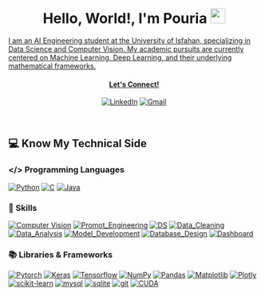<h1 align="center">Hello, World!, I'm Pouria
<a href="https://github.com/PeymanKh" target="_self">
		<img src="https://media.giphy.com/media/hvRJCLFzcasrR4ia7z/giphy.gif" width="30">
</h1> 

<p align="left">I am an AI Engineering student at the University of Isfahan, specializing in Data Science and Computer Vision. My academic pursuits are currently centered on Machine Learning, Deep Learning, and their underlying mathematical frameworks.</p>

<h4 align="center">Let's Connect!</h4>
<p align="center">
	<a href="https://www.linkedin.com/in/pouria-sameti-34a210269/"><img src="https://img.shields.io/badge/LinkedIn-0077B5?style=for-the-badge&logo=linkedin&logoColor=white" alt="LinkedIn"/></a>
	<a href="mailto:pouria.sameti80@gmail.com"><img img src="https://img.shields.io/badge/Gmail-D14836?style=for-the-badge&logo=gmail&logoColor=white" alt="Gmail"/></a>  
	</p>

<br>

## 💻 Know My Technical Side 

### </> Programming Languages
<p>
    <a href="https://www.python.org/"><img alt="Python" src="https://img.shields.io/badge/python-3670A0?style=for-the-badge&logo=python&logoColor=ffdd54"></a>
    <a href="#"><img alt="C" src="https://img.shields.io/badge/c-%2300599C.svg?style=for-the-badge&logo=c&logoColor=white"></a>
    <a href="#"><img alt="Java" src="https://img.shields.io/badge/java-%23ED8B00.svg?style=for-the-badge&logo=openjdk&logoColor=white"></a>
</p>

### 💼 Skills
<p>

  <a href=""><img src="https://img.shields.io/badge/-Computer%20Vision-040F16?labelColor=040F16&style=for-the-badge" alt="Computer Vision" /></a>
    <a href="https://en.wikipedia.org/wiki/Prompt_engineering"><img alt="Promot_Engineering" src="https://img.shields.io/badge/-Prompt_Engineering-e67300?style=for-the-badge&logo=data%3Aimage%2Fpng%3Bbase64%2CiVBORw0KGgoAAAANSUhEUgAAACAAAAAgCAMAAABEpIrGAAAAWlBMVEUAAAD%2F%2F%2F%2F%2F%2F%2F%2F%2F%2F%2F%2F%2F%2F%2F%2F%2F%2F%2F%2F%2F%2F%2F%2F%2F%2F%2F%2F%2F%2F%2F%2F%2F%2F%2F%2F%2F%2F%2F%2F%2F%2F%2F%2F%2F%2F%2F%2F%2F%2F%2F%2F%2F%2F%2F%2F%2F%2F%2F%2F%2F%2F%2F%2F%2F%2F%2F%2F%2F%2F%2F%2F%2F%2F%2F%2F%2F%2F%2F%2F%2F%2F%2F%2F%2F%2F%2F%2F%2F%2F%2F%2F%2F%2F%2F%2F%2F%2F%2F%2F%2F%2F%2F%2F%2F%2F%2F%2F%2F%2F%2F%2F%2F%2F%2F9ZMre9AAAAHXRSTlMADA0VFhcZMjOZmpucnb6%2FwcXMzs%2FS09XX2O3u79o46voAAACISURBVDjL1ZPHCoAwEEQtscXeS5z%2F%2F00limDcDYIn95LDPLZOHOcf4WUryFCpp4EcbEgNKER06giLfgGu%2BKm8A4ousAMtxsAKiB5zaO3BJ4h7kwRhTCEGNJ%2BAvcRkKyGe%2Bn3M4alTi6quQ5YGUDd6kTzw6ZqsYeLTMBlvueQwrVS0vCTuT%2F7dBnsQGZ%2BNwgOhAAAAAElFTkSuQmCC"></a>
    <a href="https://en.wikipedia.org/wiki/Data_structure"><img alt="DS" src="https://img.shields.io/badge/-Data_Structures_&_Algorithms-ccccff?style=for-the-badge&logo=data%3Aimage%2Fpng%3Bbase64%2CiVBORw0KGgoAAAANSUhEUgAAACAAAAAgCAMAAABEpIrGAAAArlBMVEUAAAAAAAAAAAAAAAAAAAAAAAAAAAAAAAAAAAAAAAAAAAAAAAAAAAAAAAAAAAAAAAAAAAAAAAAAAAAAAAAAAAAAAAAAAAAAAAAAAAAAAAAAAAAAAAAAAAAAAAAAAAAAAAAAAAAAAAAAAAAAAAAAAAAAAAAAAAAAAAAAAAAAAAAAAAAAAAAAAAAAAAAAAAAAAAAAAAAAAAAAAAAAAAAAAAAAAAAAAAAAAAAAAAAAAABeyFOlAAAAOXRSTlMAAQIDBwgKCxARFhcYGiBISVBRV1h2d3uEhoiLjJCSlZe0uru9xMrM0dLW3d7f5%2B7w9ff4%2Bfr7%2Ff6JUJECAAAA6klEQVQ4y82S2RKCMAxFI%2BICrrhExd2676II%2Ff8fE7pAHeuDLw73JXeaM22SBiCVsaFM2zzoVaZC5QwDxSfPP4tfAGi77v3uuo4%2Bm7NiXa8s5DTAnCpaaIBzsEkUnHWAl3rvAxgQ8ggImRqRnxASPAgZqnkzFG9XAGxZh6kABXlYBahKX%2FgvkBRpp0WGapEw4m2OYz%2FjbfZ%2FGFSXjddXR%2B2z0BPAkX7RSQAnaiUS383EgQbihSJ2Yu8geh5iiy0PIr0gNuEmrqulKxeWACqicR%2Fke%2FX3pa1LnwlgxeM%2B%2Bhpjx%2F06WjzzwP3yBaK%2FZD2IVc9rAAAAAElFTkSuQmCC"></a>
    <a href="https://en.wikipedia.org/wiki/Data_cleansing"><img alt="Data_Cleaning" src="https://img.shields.io/badge/-Data_Cleaning-008000?style=for-the-badge&logo=data%3Aimage%2Fpng%3Bbase64%2CiVBORw0KGgoAAAANSUhEUgAAACAAAAAgCAYAAABzenr0AAAABHNCSVQICAgIfAhkiAAAAAlwSFlzAAAOxAAADsQBlSsOGwAAABl0RVh0U29mdHdhcmUAd3d3Lmlua3NjYXBlLm9yZ5vuPBoAAANQSURBVFiFxZZNiJZVFMd%2Fxx6ZcRgnk0QRhVlYYZFkmiI2BTais2khRLowRGiRIioWI5KgiBiCJiItnHTRskRciGi%2BlpGfNAs3ipWf4Awtxm9Rcz7%2BLe55mPs%2BM%2BP7jPMM%2FeHhPffc%2F3vO%2F36de%2BF%2FhkmqAVYBrwxD%2FMfAHjO7MyBD0goNL7Y9T%2BEIoC5qHwWuuN0J%2FATcHtoklMXvgySyr5hZk6Q5wBngoJktlrQK2O2cdcChHElrgVZgZCViLKBeUjMw29vzJH0BLIs4W4GvcwhI8iRPiZ2R%2FU3UNw74LsOv9m8w6Kok4ACwABg7yMB58AjYHzskrQFeAw6Z2XHLdI4F3i0g8SUza886JY0EOggb8xlQnWQ49UBzAQJ2AH0EALPoPRWtZqbElX0AjPeOvQUIGC3pE%2BAecMLMetzfGHFKePLFw1yIvkozSjoV%2BRsgFKL6SFUH8G%2FUbgd6GBrqPXkdYQkAHgLnoLwOtAFTgI%2BAw8AxoAnYCGx2zvfAHzmSVgE7M%2FE%2FpLc2%2FGZmnVkBdcBM4D1vTwamAW9HnBnAyzkEjMrEBpgf2aXUSAC5PRr4PSK9CVzIBJnu34sg3oDHU2MEcBJ48IJBK%2BEpcEzSJGCq%2B9rN7FJKSMzsPD6tXihqC0h8z8zSmUXSsqiv1JfeS2ws4NhtlzRN0lpJcyQl%2Ftsi6bqkpXFO88TVhI0zVPQQSmwbvS%2Bs%2B8CvPvIS8HdUmEBSg6SnBYxckn6WVCPpc0k%2FSuroh3NT0j5JH0N4EzZTfg0PBZ8C7wNjfLS%2FEEp8I%2BEYzqX8Ol%2BU4MvgU9UALAS2E47gImAT8JlzTgMXB0jeDZwCfiAUonStL7qYb4ElwDsuphGojYvFE%2BAGcNXbd4CbwK2IcwO4NoCAE56gKuN%2Fy7%2FVhMfPWRe00szOIml9tD4PJXVG7bs5175H0uuSLke%2BLkn3n%2FOfPyEUor8itbWUl9AxA4w2i5PAROCNyLerwn9KEArRQUnTgVdzJusPV4EtUfsy0EJ4RadoA%2F4h3Cfg5TgBMLNszR80JKVnuxtYTrhZY7QANS6gizBrxULSFEnz3f4ys%2BZzJbW6fabw5P2IeUnSLEkbJB2RNEFStwvYXDlC8YKqJDX5zOTd3MOP%2FwBX5yGm4bYZ7QAAAABJRU5ErkJggg%3D%3D"></a>
    <a href="https://en.wikipedia.org/wiki/Data_analysis"><img alt="Data_Analysis" src="https://img.shields.io/badge/-Data_Analysis-660066?style=for-the-badge&logo=data%3Aimage%2Fpng%3Bbase64%2CiVBORw0KGgoAAAANSUhEUgAAACAAAAAgCAYAAABzenr0AAAABHNCSVQICAgIfAhkiAAAAAlwSFlzAAAOxAAADsQBlSsOGwAAABl0RVh0U29mdHdhcmUAd3d3Lmlua3NjYXBlLm9yZ5vuPBoAAAIfSURBVFiFxZU7axRhFIafb6NG0cg2FtpoYRILUUQsTCNE0ogW2iSFhf4Gwc5fo40IGlBwCV4aCUYsRCy0UZT1FgiJq8FgSB6LmdFxspeZnc36NsPMd3mfc8433wmUlFoFFoEl4BNQBx4B0yGEN2X3zwVgaz1TT%2F9PgET31D29MtytHlSPqwM5AVTfqUe6MdyhXlJvqfOZTasFAFQbuSHUQfWautBmw6IAGmWifTnUoD7OsVk3AKp325nvjZ8j6sdNAlAdb2Y%2BoS6r53NClAGYy5ofVr%2FFg79yQpQBUB1J1%2FxJZjANMazWNwHgagJwscWENMSoGzNRFqCGWjH6NVqpHURZgFfJweukVhBlARYrwJmOtxJsBW6qF%2BION07U%2BcqqGtRZ4GTOBavAVAjhtjoKfABWgGq3BEGdB4p0qlVgMoRwB0DdCWwrsL4RQlhLXrZQnH4F%2BBqbjwE1YKjA%2BmPAiz9v6lKBQ%2FNDPZWY%2B%2FfiKqL9%2F%2BCor%2Ftovq4OZgFqORY2jNKdmDe6MFf9kq1HBZjpULNl4FwIYTaGuF%2Bw5mk93PBFPdSHyBNNNsVSH%2FTBfEFtnrnYIK1eHLisrrQtjnojntjryFXfqts7AexSn9v7yH%2BqJ9qapyAGehz5mjqVyzwNYZSJsvpu3MILSx1Sr5cwf6ke7co8AzKmzhQwfq9eVit5PUJOkGHgLDABHAD2EbXgOvAZeApMA3MhhPUiQf4GOFAcyODl%2BWEAAAAASUVORK5CYII%3D"></a>
        <a href="https://en.wikipedia.org/wiki/Machine_learning"><img alt="Model_Development" src="https://img.shields.io/badge/-ML_Model_Development_&_Validation-00ace6?style=for-the-badge&logo=data%3Aimage%2Fpng%3Bbase64%2CiVBORw0KGgoAAAANSUhEUgAAACAAAAAgCAYAAABzenr0AAAABHNCSVQICAgIfAhkiAAAAAlwSFlzAAAOxAAADsQBlSsOGwAAABl0RVh0U29mdHdhcmUAd3d3Lmlua3NjYXBlLm9yZ5vuPBoAAANGSURBVFiFtZdbiFdVFIe%2FNejMpN2UGA0q7SGohwSJXrpQ5kPRTIFEhUFRBKGiA1FITFDQQxJCKWFO%2BBQ%2B1EMvkV2emm4U0Y2YpDByqLAUL9nFjJHm6%2BFs48yec%2Fn%2Fx2nB4Zyz19pr%2Fdbaa6%2B9NsyC1O3qsdJzRB2pkFuqPqVuVVfMxlYdgAln0lji9aqL1AvV%2FSX%2B31Ugerow2qfeou4EljaI3gMcA34GLi2N9wH3dgRAXaG%2Bpz6YPBoGfgTeAtYB%2FQ0AjgKfA19X8H5vmDfN%2BOEUtin1QEW4q2gs0xPq6yX%2BPvWCbox3S2MV%2BkK9UR1UF6SxJepqdUkVgC9mabwSQIX%2BIfVEkv9THZyXybwGrGxTBBwHPqJItB7gYmCyg3nPAgvS98L0Pw3hWeqvDV7uVdeo8yu8izbr6vFM39E8AsPA%2BTXzdwEbI2IyreMQsBz4B%2FgWeAP4o8ZwACPAuRlrd5SEzgZ%2BABZX6NgZERvUfmALsAHozWTeiYjV6nLg6oy3BlibAG4DlgGfAC%2BWUd5RE%2FYv1flpeT5oS0L1%2Fhr%2BhHpl7ll5CW6vCh8wEhGn1G3AdTUyZRoHnsnGTgCjEXF4hrT6nPqZ%2BlcF6l%2FUHnWZeqrB%2B%2F8i0EYWdeER9frTA1MNSl9JMsMtxjsCoD6czdk0D2jaPj%2Bl92WdeJeMrAV21LDzXfBY22nYurfPlHoAG%2FgXpfe%2BThVGxMsRsbjqAR4tiQpsQd1hfRIetEjCS5y7JLzBIgmvhVKI1ZeA%2ByrmDEbEm%2BrzwMYG3e9GxCr1KuDOjFe%2FDUsA6grRVxaFqF99vy0CdlmIOi3FoxGxXu0Dnk6RONNS%2FCkwmkdhc4OHu9TeJDegPmDR8T6p3qWe0xDdUB93Zs3Zngu2HcffWCxV7v2cHcebqT%2BOAS4HXgV%2BUz8GDlAs4%2BmGZKgFwyHgvNL%2F9KT0%2F2%2FJBi1aMdP71lzgCosDaE4AWNSQVRa94MI0NqDepA7UoZzLtnxPif%2BdbW15BuJD9SGLi8km9VAnANTbLCrreIXMEx0BqAHVp96svqCebABQV4hUt84aQAZmogFA%2BXL6fYl%2F0paWrBt6G7i79D8F7AGIiEnSHUG9BlhPcRfYHRHjuaJ%2FAa75KjXIoR57AAAAAElFTkSuQmCC"></a>
        <a href="https://en.wikipedia.org/wiki/Database_design"><img alt="Database_Design" src="https://img.shields.io/badge/-Database_Design-00802b?style=for-the-badge&logo=data%3Aimage%2Fpng%3Bbase64%2CiVBORw0KGgoAAAANSUhEUgAAACAAAAAgCAYAAABzenr0AAAABHNCSVQICAgIfAhkiAAAAAlwSFlzAAAOxAAADsQBlSsOGwAAABl0RVh0U29mdHdhcmUAd3d3Lmlua3NjYXBlLm9yZ5vuPBoAAAMNSURBVFiFzZdPbFRVFMZ%2Fd2hppyNFWbAgVjRVC8ZiZEmi%2FNHgyg0Lty40sGAlIS7cmKgLV7rSGCPg2g0JYUUgQWpYGmMJFEykGNLoQqSlldLW%2Bbk4d%2BB1OjNgOs%2F0S07m5s179zv3vPt9575EB6iDwCvADmAEeBJ4PMdgDoAZYDrHbeAmMAH8DPyQUprpxNNMOqAeUsfUJVePpTzXQbX6MPJ96o0ukLbDpLq3Hfl2da5E8gZm1W0N3kohh2eBziXqDgaA51r%2Bo%2B5XL5W4%2BnH19SJnpUgO3AVGgX3Al8A1oL6K1daBq3muvYSaFjIXAKmQwHvAZ8A54DvgdEppSu0nJLgN2ApsIl5VlZAjhPTu5rgFTGbiqymleXUL8CbwVl7ckZTS5wA9LbJ%2BLYfqOHAlTzYBXMwkt4F54O%2F8zADQnxOqAkPAAWBEfQF4sbjYIlolUKzOjhylofLwW8rFmkrgHOHhZeMmcHbFVTWpg%2BrH6h8leMDv6keZ4%2F6GLMrwMLHhPiSk9CqhhlFCgk8D6x5xlf8QUrwCjBPVvQBsBI4Ckymlr2C5CtYDB4G3gfPAKeAY8GtKqa72Ac8ANaINV%2FMYYI6Q50weX08p3VMrwDCwH3gf2A30AUcapK1k2Ae8kQPgnnqN8IIbhP7vALN5DLAZeAzYQPjBVnUEeD7P1xadfKCY0GiOrmNNyXA1Tee%2FYiWXWlO%2FVeslSLCBunpcrbVKYEjtVXeqx9RbXST%2BU%2F1GfTlzDDV4m9vxYeAT4CSxy3fywAe2E6emfkLPNUK6AAuE%2FKYJZfxCdM8Jwgd%2BJBRyAPgA%2BKJdOx4GTgBfE8ZxBrgMjBHaXmqqWgUgpVRvut5DeMYI0f8%2FJY73vc2VbyfDXh6cCxpYUKfySueBv%2FIvxqHliVydGrClUJ2OeBQfaGA9YcddxZrygcX%2Fkfc%2BVzGBs8T7LRtzxOZeCXWP8flUFq6ruzump1bVd9Xv1cUukC6q59V3DLUsQ8ujciGZDcAu4CVC008RchskzGhjvnWa5Z%2FnvxHt%2ByfgYkppth3Hv5eqTDQ3fSDbAAAAAElFTkSuQmCC"></a>
        <a href="https://en.wikipedia.org/wiki/Dashboard_(computing)"><img alt="Dashboard" src="https://img.shields.io/badge/-Interactive_Dashboard_Development-990000?style=for-the-badge&logo=data%3Aimage%2Fpng%3Bbase64%2CiVBORw0KGgoAAAANSUhEUgAAACAAAAAgCAMAAABEpIrGAAAAUVBMVEUAAAD%2F%2F%2F%2F%2F%2F%2F%2F%2F%2F%2F%2F%2F%2F%2F%2F%2F%2F%2F%2F%2F%2F%2F%2F%2F%2F%2F%2F%2F%2F%2F%2F%2F%2F%2F%2F%2F%2F%2F%2F%2F%2F%2F%2F%2F%2F%2F%2F%2F%2F%2F%2F%2F%2F%2F%2F%2F%2F%2F%2F%2F%2F%2F%2F%2F%2F%2F%2F%2F%2F%2F%2F%2F%2F%2F%2F%2F%2F%2F%2F%2F%2F%2F%2F%2F%2F%2F%2F%2F%2F%2F%2F%2F%2F%2F%2F%2F%2F%2F%2F%2F%2F%2F8IN%2BdeAAAAGnRSTlMABwgqK0pLTE1zdHV2np%2BgoaeoqsjJyvP0%2FHwrmpcAAACcSURBVDjLzZPJDsMgDESH0uwthBLW%2F%2F%2FQnhJijFQ1p8xtRg8bI4ynT3lX1AIQazyC5CV8PmsGFhI4JOIN8CFBArHZApYmtwAisYoDmtiOA2I2dte7AweY%2FgYer9JCDQ1gJba%2FMCZ7KEWCwIGhKskA9Oq4tZlEA6h0ARhPLZZGi5EE%2BsKYd%2Fy0P1fPET%2FVy7tBulIjKAEIHcr5TX4BkAtVjPuqcP0AAAAASUVORK5CYII%3D"></a>
</p>


### 📚 Libraries & Frameworks
<p>
   <a href="https://www.git-scm.com/"><img alt="Pytorch" src="https://img.shields.io/badge/PyTorch-%23EE4C2C.svg?style=for-the-badge&logo=PyTorch&logoColor=white"></a>  
  <a href="https://keras.io/api/"><img alt="Keras" src="https://img.shields.io/badge/TensorFlow-%23FF6F00.svg?style=for-the-badge&logo=TensorFlow&logoColor=white"></a>
  <a href="https://keras.io/api/"><img alt="Tensorflow" src="https://img.shields.io/badge/Keras-%23D00000.svg?style=for-the-badge&logo=Keras&logoColor=white"></a>
   <a href="https://numpy.org/"><img alt="NumPy" src="https://img.shields.io/badge/numpy-%23013243.svg?style=for-the-badge&logo=numpy&logoColor=white"></a>
    <a href="https://pandas.pydata.org/"><img alt="Pandas" src="https://img.shields.io/badge/pandas-%23150458.svg?style=for-the-badge&logo=pandas&logoColor=white"></a>
    <a href="https://matplotlib.org/"><img alt="Matplotlib" src="https://img.shields.io/badge/Matplotlib-%23ffffff.svg?style=for-the-badge&logo=matplotlib&logoColor=black"></a>
    <a href="https://plotly.com/python/"><img alt="Plotly" src="https://img.shields.io/badge/Plotly-%233F4F75.svg?style=for-the-badge&logo=plotly&logoColor=white"></a>
    <a href="https://scikit-learn.org/stable/"><img alt="scikit-learn" src="https://img.shields.io/badge/scikit--learn-%23F7931E.svg?style=for-the-badge&logo=scikit-learn&logoColor=white"></a>
    <a href="https://www.mysql.com/"><img alt="mysql" src="https://img.shields.io/badge/mysql-4479A1.svg?style=for-the-badge&logo=mysql&logoColor=white"></a>
    <a href="https://sqlite.org/"><img alt="sqlite" src="https://img.shields.io/badge/sqlite-%2307405e.svg?style=for-the-badge&logo=sqlite&logoColor=white"></a>
    <a href="https://www.git-scm.com/"><img alt="git" src="https://img.shields.io/badge/git-%23F05033.svg?style=for-the-badge&logo=git&logoColor=white"></a>
    <a href="#"><img alt="CUDA" src="https://img.shields.io/badge/cuda-000000.svg?style=for-the-badge&logo=nVIDIA&logoColor=green"></a>
    

</p>
